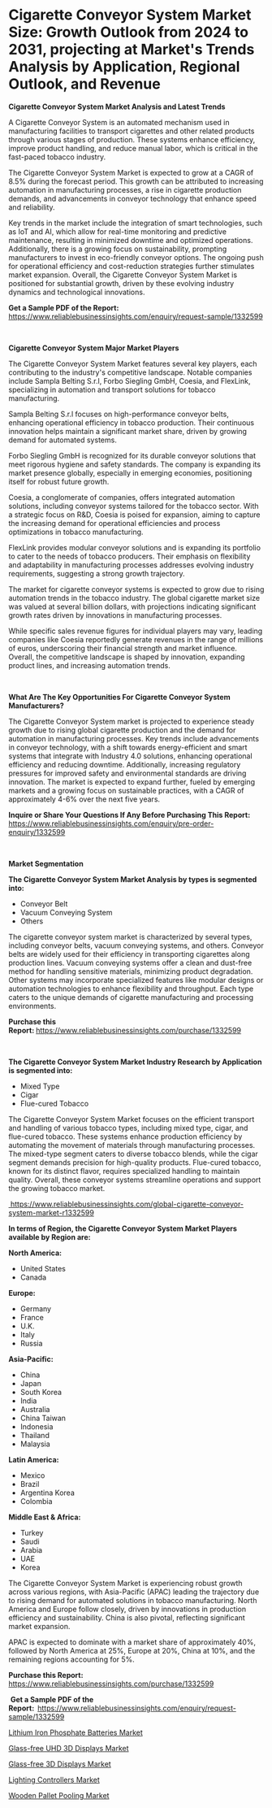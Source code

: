 <p><h1>Cigarette Conveyor System Market Size: Growth Outlook from 2024 to 2031, projecting at Market's Trends Analysis by Application, Regional Outlook, and Revenue</h1></p><p><strong>Cigarette Conveyor System Market Analysis and Latest Trends</strong></p>
<p><p>A Cigarette Conveyor System is an automated mechanism used in manufacturing facilities to transport cigarettes and other related products through various stages of production. These systems enhance efficiency, improve product handling, and reduce manual labor, which is critical in the fast-paced tobacco industry. </p><p>The Cigarette Conveyor System Market is expected to grow at a CAGR of 8.5% during the forecast period. This growth can be attributed to increasing automation in manufacturing processes, a rise in cigarette production demands, and advancements in conveyor technology that enhance speed and reliability. </p><p>Key trends in the market include the integration of smart technologies, such as IoT and AI, which allow for real-time monitoring and predictive maintenance, resulting in minimized downtime and optimized operations. Additionally, there is a growing focus on sustainability, prompting manufacturers to invest in eco-friendly conveyor options. The ongoing push for operational efficiency and cost-reduction strategies further stimulates market expansion. Overall, the Cigarette Conveyor System Market is positioned for substantial growth, driven by these evolving industry dynamics and technological innovations.</p></p>
<p><strong>Get a Sample PDF of the Report:&nbsp;</strong> <a href="https://www.reliablebusinessinsights.com/enquiry/request-sample/1332599?utm_campaign=63&utm_medium=2&utm_source=Github&utm_content=ia&utm_term=01102024&utm_id=cigarette-conveyor-system">https://www.reliablebusinessinsights.com/enquiry/request-sample/1332599</a></p>
<p>&nbsp;</p>
<p><strong>Cigarette Conveyor System Major Market Players</strong></p>
<p><p>The Cigarette Conveyor System Market features several key players, each contributing to the industry's competitive landscape. Notable companies include Sampla Belting S.r.l, Forbo Siegling GmbH, Coesia, and FlexLink, specializing in automation and transport solutions for tobacco manufacturing.</p><p>Sampla Belting S.r.l focuses on high-performance conveyor belts, enhancing operational efficiency in tobacco production. Their continuous innovation helps maintain a significant market share, driven by growing demand for automated systems.</p><p>Forbo Siegling GmbH is recognized for its durable conveyor solutions that meet rigorous hygiene and safety standards. The company is expanding its market presence globally, especially in emerging economies, positioning itself for robust future growth.</p><p>Coesia, a conglomerate of companies, offers integrated automation solutions, including conveyor systems tailored for the tobacco sector. With a strategic focus on R&D, Coesia is poised for expansion, aiming to capture the increasing demand for operational efficiencies and process optimizations in tobacco manufacturing.</p><p>FlexLink provides modular conveyor solutions and is expanding its portfolio to cater to the needs of tobacco producers. Their emphasis on flexibility and adaptability in manufacturing processes addresses evolving industry requirements, suggesting a strong growth trajectory.</p><p>The market for cigarette conveyor systems is expected to grow due to rising automation trends in the tobacco industry. The global cigarette market size was valued at several billion dollars, with projections indicating significant growth rates driven by innovations in manufacturing processes.</p><p>While specific sales revenue figures for individual players may vary, leading companies like Coesia reportedly generate revenues in the range of millions of euros, underscoring their financial strength and market influence. Overall, the competitive landscape is shaped by innovation, expanding product lines, and increasing automation trends.</p></p>
<p>&nbsp;</p>
<p><strong>What Are The Key Opportunities For Cigarette Conveyor System Manufacturers?</strong></p>
<p><p>The Cigarette Conveyor System market is projected to experience steady growth due to rising global cigarette production and the demand for automation in manufacturing processes. Key trends include advancements in conveyor technology, with a shift towards energy-efficient and smart systems that integrate with Industry 4.0 solutions, enhancing operational efficiency and reducing downtime. Additionally, increasing regulatory pressures for improved safety and environmental standards are driving innovation. The market is expected to expand further, fueled by emerging markets and a growing focus on sustainable practices, with a CAGR of approximately 4-6% over the next five years.</p></p>
<p><strong>Inquire or Share Your Questions If Any Before Purchasing This Report:</strong> <a href="https://www.reliablebusinessinsights.com/enquiry/pre-order-enquiry/1332599?utm_campaign=63&utm_medium=2&utm_source=Github&utm_content=ia&utm_term=01102024&utm_id=cigarette-conveyor-system">https://www.reliablebusinessinsights.com/enquiry/pre-order-enquiry/1332599</a></p>
<p>&nbsp;</p>
<p><strong>Market Segmentation</strong></p>
<p><strong>The Cigarette Conveyor System Market Analysis by types is segmented into:</strong></p>
<p><ul><li>Conveyor Belt</li><li>Vacuum Conveying System</li><li>Others</li></ul></p>
<p><p>The cigarette conveyor system market is characterized by several types, including conveyor belts, vacuum conveying systems, and others. Conveyor belts are widely used for their efficiency in transporting cigarettes along production lines. Vacuum conveying systems offer a clean and dust-free method for handling sensitive materials, minimizing product degradation. Other systems may incorporate specialized features like modular designs or automation technologies to enhance flexibility and throughput. Each type caters to the unique demands of cigarette manufacturing and processing environments.</p></p>
<p><strong>Purchase this Report:&nbsp;</strong><a href="https://www.reliablebusinessinsights.com/purchase/1332599?utm_campaign=63&utm_medium=2&utm_source=Github&utm_content=ia&utm_term=01102024&utm_id=cigarette-conveyor-system">https://www.reliablebusinessinsights.com/purchase/1332599</a></p>
<p>&nbsp;</p>
<p><strong>The Cigarette Conveyor System Market Industry Research by Application is segmented into:</strong></p>
<p><ul><li>Mixed Type</li><li>Cigar</li><li>Flue-cured Tobacco</li></ul></p>
<p><p>The Cigarette Conveyor System Market focuses on the efficient transport and handling of various tobacco types, including mixed type, cigar, and flue-cured tobacco. These systems enhance production efficiency by automating the movement of materials through manufacturing processes. The mixed-type segment caters to diverse tobacco blends, while the cigar segment demands precision for high-quality products. Flue-cured tobacco, known for its distinct flavor, requires specialized handling to maintain quality. Overall, these conveyor systems streamline operations and support the growing tobacco market.</p></p>
<p><a href="https://www.reliablebusinessinsights.com/global-cigarette-conveyor-system-market-r1332599?utm_campaign=63&utm_medium=2&utm_source=Github&utm_content=ia&utm_term=01102024&utm_id=cigarette-conveyor-system">&nbsp;https://www.reliablebusinessinsights.com/global-cigarette-conveyor-system-market-r1332599</a></p>
<p><strong>In terms of Region, the Cigarette Conveyor System Market Players available by Region are:</strong></p>
<p>
    <p> <strong> North America: </strong>
        <ul>
            <li>United States</li>
            <li>Canada</li>
        </ul>
        </p> 
    <p> <strong> Europe: </strong>
        <ul>
            <li>Germany</li>
            <li>France</li>
            <li>U.K.</li>
            <li>Italy</li>
            <li>Russia</li>
        </ul>
        </p> 
    <p> <strong> Asia-Pacific: </strong>
        <ul>
            <li>China</li>
            <li>Japan</li>
            <li>South Korea</li>
            <li>India</li>
            <li>Australia</li>
            <li>China Taiwan</li>
            <li>Indonesia</li>
            <li>Thailand</li>
            <li>Malaysia</li>
        </ul>
        </p> 
    <p> <strong> Latin America: </strong>
        <ul>
            <li>Mexico</li>
            <li>Brazil</li>
            <li>Argentina Korea</li>
            <li>Colombia</li>
        </ul>
        </p> 
    <p> <strong> Middle East & Africa: </strong>
        <ul>
            <li>Turkey</li>
            <li>Saudi</li>
            <li>Arabia</li>
            <li>UAE</li>
            <li>Korea</li>
        </ul>
    </p>
    </p>
<p><p>The Cigarette Conveyor System Market is experiencing robust growth across various regions, with Asia-Pacific (APAC) leading the trajectory due to rising demand for automated solutions in tobacco manufacturing. North America and Europe follow closely, driven by innovations in production efficiency and sustainability. China is also pivotal, reflecting significant market expansion. </p><p>APAC is expected to dominate with a market share of approximately 40%, followed by North America at 25%, Europe at 20%, China at 10%, and the remaining regions accounting for 5%.</p></p>
<p><strong>Purchase this Report: </strong><a href="https://www.reliablebusinessinsights.com/purchase/1332599?utm_campaign=63&utm_medium=2&utm_source=Github&utm_content=ia&utm_term=01102024&utm_id=cigarette-conveyor-system">https://www.reliablebusinessinsights.com/purchase/1332599</a></p>
<p>&nbsp;<strong>Get a Sample PDF of the Report:&nbsp;&nbsp;</strong><a href="https://www.reliablebusinessinsights.com/enquiry/request-sample/1332599?utm_campaign=63&utm_medium=2&utm_source=Github&utm_content=ia&utm_term=01102024&utm_id=cigarette-conveyor-system">https://www.reliablebusinessinsights.com/enquiry/request-sample/1332599</a></p>
<p><strong></strong></p>
<p><p><a href="https://www.linkedin.com/pulse/insights-lithium-iron-phosphate-batteries-market-share-competitive-eecdf?utm_campaign=63&utm_medium=2&utm_source=Github&utm_content=ia&utm_term=01102024&utm_id=cigarette-conveyor-system">Lithium Iron Phosphate Batteries Market</a></p><p><a href="https://issuu.com/reportprime-2/docs/glass-free-uhd-3d-displays-market-s_173ccc455204a4?utm_campaign=63&utm_medium=2&utm_source=Github&utm_content=ia&utm_term=01102024&utm_id=cigarette-conveyor-system">Glass-free UHD 3D Displays Market</a></p><p><a href="https://issuu.com/reportprime-2/docs/glass-free-3d-displays-market-size-_df7edc39e95c2b?utm_campaign=63&utm_medium=2&utm_source=Github&utm_content=ia&utm_term=01102024&utm_id=cigarette-conveyor-system">Glass-free 3D Displays Market</a></p><p><a href="https://www.linkedin.com/pulse/lighting-controllers-market-global-regional-analysis-focus-rs2mf?utm_campaign=63&utm_medium=2&utm_source=Github&utm_content=ia&utm_term=01102024&utm_id=cigarette-conveyor-system">Lighting Controllers Market</a></p><p><a href="https://github.com/NancyAlvarado586/Market-Research-Report-List-1/blob/main/wooden-pallet-pooling-market.md?utm_campaign=63&utm_medium=2&utm_source=Github&utm_content=ia&utm_term=01102024&utm_id=cigarette-conveyor-system">Wooden Pallet Pooling Market</a></p></p>